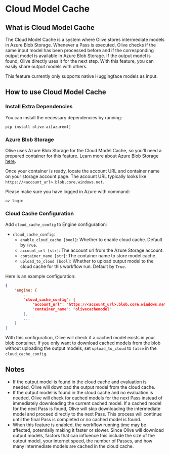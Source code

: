 # Cloud Model Cache

## What is Cloud Model Cache

The Cloud Model Cache is a system where Olive stores intermediate models in Azure Blob Storage. Whenever a Pass is executed, Olive checks if the same input model has been processed before and if the corresponding output model is available in Azure Blob Storage. If the output model is found, Olive directly uses it for the next step. With this feature, you can easily share output models with others.

This feature currently only supports native Huggingface models as input.

## How to use Cloud Model Cache

### Install Extra Dependencies

You can install the necessary dependencies by running:

```shell
pip install olive-ai[azureml]
```

### Azure Blob Storage

Olive uses Azure Blob Storage for the Cloud Model Cache, so you'll need a prepared container for this feature. Learn more about Azure Blob Storage [here](https://learn.microsoft.com/en-us/azure/storage/blobs/storage-blobs-introduction).

Once your container is ready, locate the account URL and container name on your storage account page. The account URL typically looks like `https://<account_url>.blob.core.windows.net`.

Please make sure you have logged in Azure with command:

```shell
az login
```

### Cloud Cache Configuration

Add `cloud_cache_config` to Engine configuration:

* `cloud_cache_config`:
  * `enable_cloud_cache [bool]`: Whether to enable cloud cache. Default by `True`.
  * `account_url [str]`: The account url from the Azure Storage account.
  * `container_name [str]`: The container name to store model cache.
  * `upload_to_cloud [bool]`: Whether to upload output model to the cloud cache for this workflow run. Default by `True`.

Here is an example configuration:

```json
{
    "engine: {
        ...
        "cloud_cache_config": {
            "account_url": "https://<account_url>.blob.core.windows.net",
            "container_name": "olivecachemodel"
        },
        ...
    }
}
```

With this configuration, Olive will check if a cached model exists in your blob container. If you only want to download cached models from the blob without uploading the output models, set `upload_to_cloud` to `false` in the `cloud_cache_config`.

## Notes

* If the output model is found in the cloud cache and evaluation is needed, Olive will download the output model from the cloud cache.
* If the output model is found in the cloud cache and no evaluation is needed, Olive will check for cached models for the next Pass instead of immediately downloading the current cached model. If a cached model for the next Pass is found, Olive will skip downloading the intermediate model and proceed directly to the next Pass. This process will continue until the final Pass is completed or no cached model is found.
* When this feature is enabled, the workflow running time may be affected, potentially making it faster or slower. Since Olive will download output models, factors that can influence this include the size of the output model, your internet speed, the number of Passes, and how many intermediate models are cached in the cloud cache.
